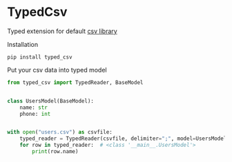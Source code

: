 # TypedCsv

Typed extension for default [csv library](https://docs.python.org/3/library/csv.html)

Installation
```
pip install typed_csv
```


Put your csv data into typed model
```python
from typed_csv import TypedReader, BaseModel


class UsersModel(BaseModel):
    name: str
    phone: int


with open("users.csv") as csvfile:
    typed_reader = TypedReader(csvfile, delimiter=";", model=UsersModel)
    for row in typed_reader:  # <class '__main__.UsersModel'>
        print(row.name)
```